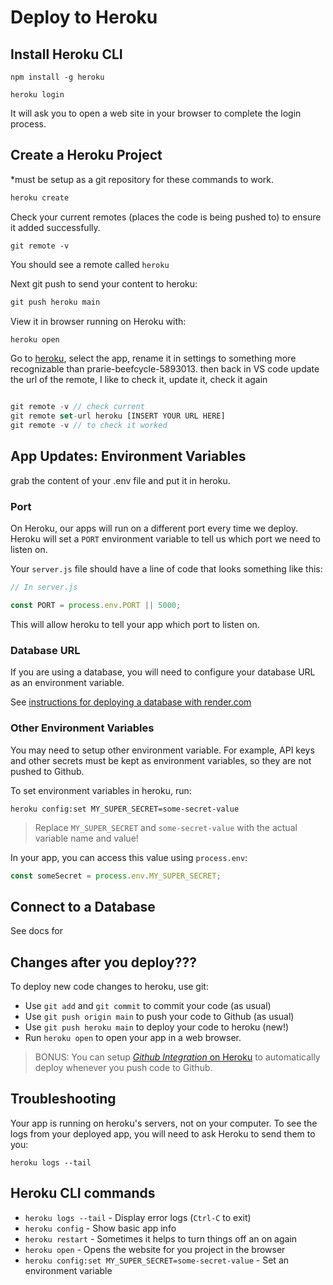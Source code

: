 # Deploy to Heroku

## Install Heroku CLI


```
npm install -g heroku
```


```
heroku login
```

It will ask you to open a web site in your browser to complete the login process.

## Create a Heroku Project 

*must be setup as a git repository for these commands to work.

```javascript
heroku create
```
Check your current remotes (places the code is being pushed to) to ensure it added successfully. 

```
git remote -v
``` 
You should see a remote called `heroku`

Next git push to send your content to heroku:
```javascript
git push heroku main
```

View it in browser running on Heroku with:
```javascript
heroku open
```

Go to [heroku](https://dashboard.heroku.com/apps), select the app, rename it in settings to something more recognizable than prarie-beefcycle-5893013.
then back in VS code update the url of the remote, I like to check it, update it, check it again

```javascript

git remote -v // check current
git remote set-url heroku [INSERT YOUR URL HERE]
git remote -v // to check it worked
```




## App Updates: Environment Variables

grab the content of your .env file and put it in heroku.


### Port

On Heroku, our apps will run on a different port every time we deploy. Heroku will set a `PORT` environment variable to tell us which port we need to listen on.

Your `server.js` file should have a line of code that looks something like this:

```js
// In server.js

const PORT = process.env.PORT || 5000;

```

This will allow heroku to tell your app which port to listen on.

### Database URL

If you are using a database, you will need to configure your database URL as an environment variable.

See [instructions for deploying a database with render.com](./render-db.md)


### Other Environment Variables

You may need to setup other environment variable. For example, API keys and other secrets must be kept as environment variables, so they are not pushed to Github.

To set environment variables in heroku, run:

```
heroku config:set MY_SUPER_SECRET=some-secret-value
```

> Replace `MY_SUPER_SECRET` and `some-secret-value` with the actual variable name and value!

In your app, you can access this value using `process.env`:

```js
const someSecret = process.env.MY_SUPER_SECRET;
```

## Connect to a Database

See docs for 

## Changes after you deploy???

To deploy new code changes to heroku, use git:

- Use `git add` and `git commit` to commit your code (as usual)
- Use `git push origin main` to push your code to Github (as usual)
- Use `git push heroku main` to deploy your code to heroku (new!)
- Run `heroku open` to open your app in a web browser.

> BONUS: You can setup [_Github Integration_ on Heroku](https://devcenter.heroku.com/articles/github-integration) to automatically deploy whenever you push code to Github.


## Troubleshooting

Your app is running on heroku's servers, not on your computer. To see the logs from your deployed app, you will need to ask Heroku to send them to you:

```
heroku logs --tail
```


## Heroku CLI commands

- `heroku logs --tail` - Display error logs (`Ctrl-C` to exit)
- `heroku config` - Show basic app info
- `heroku restart` - Sometimes it helps to turn things off an on again
- `heroku open` - Opens the website for you project in the browser
- `heroku config:set MY_SUPER_SECRET=some-secret-value` - Set an environment variable
